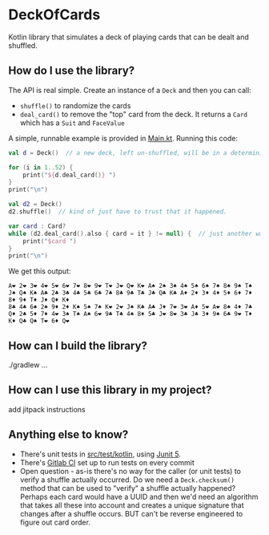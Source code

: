 # DeckOfCards
Kotlin library that simulates a deck of playing cards that can be dealt and shuffled.

## How do I use the library?

The API is real simple. Create an instance of a `Deck` and then you can call:
* `shuffle()` to randomize the cards
* `deal_card()` to remove the "top" card from the deck. It returns a `Card` which has a `Suit` and `FaceValue`

A simple, runnable example is provided in [Main.kt](src/main/kotlin/org/example/Main.kt). Running this code:

```kotlin
val d = Deck()  // a new deck, left un-shuffled, will be in a deterministic order

for (i in 1..52) {
    print("${d.deal_card()} ")
}
print("\n")

val d2 = Deck()
d2.shuffle()  // kind of just have to trust that it happened.

var card : Card?
while (d2.deal_card().also { card = it } != null) {  // just another way to loop through
    print("$card ")
}
print("\n")
```

We get this output:
```text
A❤ 2❤ 3❤ 4❤ 5❤ 6❤ 7❤ 8❤ 9❤ T❤ J❤ Q❤ K❤ A♠ 2♠ 3♠ 4♠ 5♠ 6♠ 7♠ 8♠ 9♠ T♠ J♠ Q♠ K♠ A♣ 2♣ 3♣ 4♣ 5♣ 6♣ 7♣ 8♣ 9♣ T♣ J♣ Q♣ K♣ A♦ 2♦ 3♦ 4♦ 5♦ 6♦ 7♦ 8♦ 9♦ T♦ J♦ Q♦ K♦ 
8♣ 4♣ 6♠ 2♠ 9♦ 2♦ K♠ 5♠ 7♠ K❤ 2❤ J♠ K♣ A♣ J♦ 7❤ 3❤ A♦ 5❤ A❤ 8♠ 4♦ 7♣ Q♦ 2♣ 5♦ 7♦ 4❤ 3♠ T♠ A♠ 6❤ 9♣ T♣ 4♠ 8♦ 5♣ J❤ 8❤ 3♣ J♣ 3♦ 9♠ 6♣ 9❤ T♦ K♦ Q♣ Q♠ T❤ 6♦ Q❤
```

## How can I build the library?

./gradlew ...

## How can I use this library in my project?

add jitpack instructions

## Anything else to know?

* There's unit tests in [src/test/kotlin](src/test/kotlin), using [Junit 5](https://junit.org/junit5/docs/current/user-guide/).
* There's [Gitlab CI](.gitlab-ci.yaml) set up to run tests on every commit
* Open question - as-is there's no way for the caller (or unit tests) to verify a shuffle actually occurred. Do we need a `Deck.checksum()` method that can be used to "verify" a shuffle actually happened?  Perhaps each card would have a UUID and then we'd need an algorithm that takes all these into account and creates a unique signature that changes after a shuffle occurs. BUT can't be reverse engineered to figure out card order.